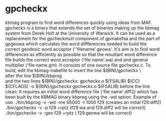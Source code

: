 # gpcheckx
kbmag program to find word differences quickly using ideas from MAF.
gpcheckx is a binary that extends the set of binaries making up the kbmag system 
from Derek Holt at the University of Warwick. 
It can be used as a replacement for the gpcheckmult component
of gpmakefsa and the part of gpgeowa which calculates the word 
diffferences needed to build the correct geodesic word acceptor 
(''filename'.geowa'. It's aim is to find word differences as efficiently
as possible so that the resultant word difference file builds 
the correct word acceptor ('file name'.wa) and 
and general multiplier ('file name.gm).
 It consists of one source file gpcheckx.c.
To build, edit the kbmag makefile to insert the line
$(BIN)/gpcheckx  \  
after the line $(BIN)/kbprog \
and the two lines
${BIN}/gpcheckx: gpcheckx.o $(FSALIB)
        $(CC) $(CFLAGS) -o ${BIN}/gpcheckx gpcheckx.o $(FSALIB)
before the line clean:
 It requires an initial word difference file ('file name'.diff2)
which has been built by the KBMAG binary kbprog using 
the -wd option.
Example of use.
./bin/kbprog -v -wd -me 65000 -t 1000 f29
(creates an initial f29.diff2)
./bin/gpcheckx -v -p f29 +rptz
(f29.wa and f29.diff2 will be correct)
./bin/gpcheckx -v -geo f29 +rptz
( f29.geowa will be correct)
